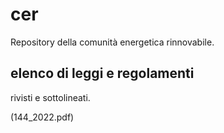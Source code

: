 # cer
Repository della comunità energetica rinnovabile.
## elenco di leggi e regolamenti
rivisti e sottolineati.

(144_2022.pdf)
